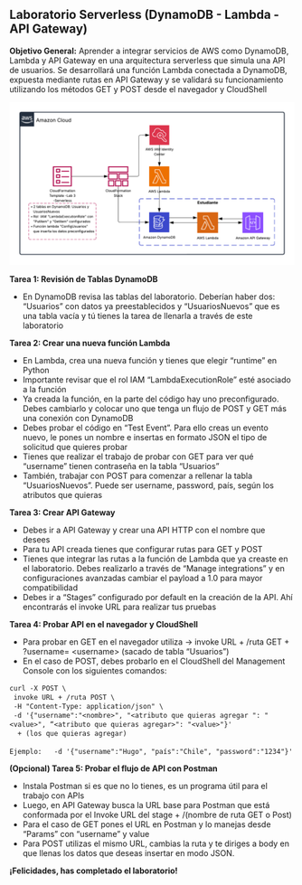 ## Laboratorio Serverless (DynamoDB - Lambda - API Gateway)


**Objetivo General:** Aprender a integrar servicios de AWS como DynamoDB, Lambda y API Gateway en una arquitectura serverless que simula una API de usuarios. Se desarrollará una función Lambda conectada a DynamoDB, expuesta mediante rutas en API Gateway y se validará su funcionamiento utilizando los métodos GET y POST desde el navegador y CloudShell

![Arquitectura AWS](https://raw.githubusercontent.com/iscatalan/ServerlessLab/refs/heads/main/Arquitectura%20Serverless1.png)


 
**Tarea 1: Revisión de Tablas DynamoDB**

- En DynamoDB revisa las tablas del laboratorio. Deberían haber dos: “Usuarios” con datos ya preestablecidos y “UsuariosNuevos” que es una tabla vacía y tú tienes la tarea de llenarla a través de este laboratorio

**Tarea 2: Crear una nueva función Lambda**

- En Lambda, crea una nueva función y tienes que elegir “runtime” en Python
- Importante revisar que el rol IAM “LambdaExecutionRole” esté asociado a la función
- Ya creada la función, en la parte del código hay uno preconfigurado. Debes cambiarlo y colocar uno que tenga un flujo de POST y GET más una conexión con DynamoDB
- Debes probar el código en “Test Event”. Para ello creas un evento nuevo, le pones un nombre e insertas en formato JSON el tipo de solicitud que quieres probar
- Tienes que realizar el trabajo de probar con GET para ver qué “username” tienen contraseña en la tabla “Usuarios”
- También, trabajar con POST para comenzar a rellenar la tabla “UsuariosNuevos”. Puede ser username, password, país, según los atributos que quieras

**Tarea 3: Crear API Gateway**
- Debes ir a API Gateway y crear una API HTTP con el nombre que desees 
- Para tu API creada tienes que configurar rutas para GET y POST
- Tienes que integrar las rutas a la función de Lambda que ya creaste en el laboratorio. Debes realizarlo a través de “Manage integrations” y en configuraciones avanzadas cambiar el payload a 1.0 para mayor compatibilidad
- Debes ir a “Stages” configurado por default en la creación de la API. Ahí encontrarás el invoke URL para realizar tus pruebas

**Tarea 4: Probar API en el navegador y CloudShell**
 
- Para probar en GET en el navegador utiliza → invoke URL + /ruta GET + ?username=  &lt;username&gt; (sacado de tabla “Usuarios”)
- En el caso de POST, debes probarlo en el CloudShell del Management Console con los siguientes comandos:
```bash~
curl -X POST \
 invoke URL + /ruta POST \ 
 -H "Content-Type: application/json" \
 -d '{"username":"<nombre>", "<atributo que quieras agregar ": "<value>", “<atributo que quieras agregar>": "<value>"}'  
  + (los que quieras agregar) 
 
Ejemplo:   -d '{"username":"Hugo", "país":"Chile", "password":"1234"}' 
```

**(Opcional) Tarea 5: Probar el flujo de API con Postman**

- Instala Postman si es que no lo tienes, es un programa útil para el trabajo con APIs
- Luego, en API Gateway busca la URL base para Postman que está conformada por el Invoke URL del stage + /(nombre de ruta GET o Post) 
- Para el caso de GET pones el URL en Postman y lo manejas desde “Params” con “username” y value 
- Para POST utilizas el mismo URL, cambias la ruta y te diriges a body en que llenas los datos que deseas insertar en modo JSON. 

**¡Felicidades, has completado el laboratorio!**
